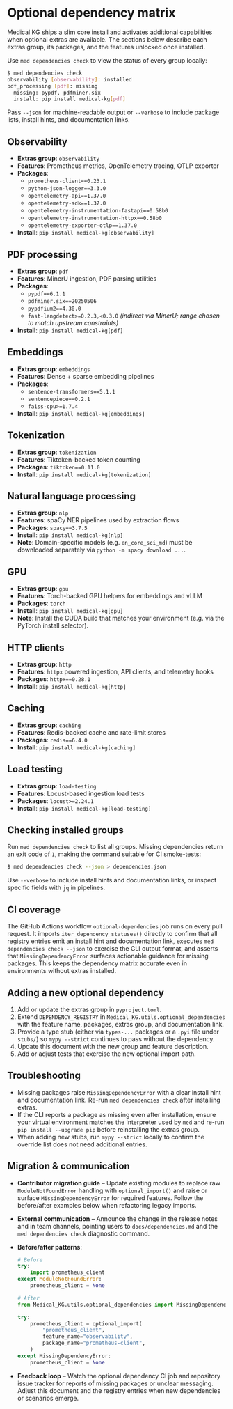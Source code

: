 # Optional dependency matrix

Medical KG ships a slim core install and activates additional capabilities when
optional extras are available. The sections below describe each extras group,
its packages, and the features unlocked once installed.

Use `med dependencies check` to view the status of every group locally:

```bash
$ med dependencies check
observability [observability]: installed
pdf_processing [pdf]: missing
  missing: pypdf, pdfminer.six
  install: pip install medical-kg[pdf]
```

Pass `--json` for machine-readable output or `--verbose` to include package
lists, install hints, and documentation links.

## Observability

- **Extras group**: `observability`
- **Features**: Prometheus metrics, OpenTelemetry tracing, OTLP exporter
- **Packages**:
  - `prometheus-client==0.23.1`
  - `python-json-logger==3.3.0`
  - `opentelemetry-api==1.37.0`
  - `opentelemetry-sdk==1.37.0`
  - `opentelemetry-instrumentation-fastapi==0.58b0`
  - `opentelemetry-instrumentation-httpx==0.58b0`
  - `opentelemetry-exporter-otlp==1.37.0`
- **Install**: `pip install medical-kg[observability]`

## PDF processing

- **Extras group**: `pdf`
- **Features**: MinerU ingestion, PDF parsing utilities
- **Packages**:
  - `pypdf==6.1.1`
  - `pdfminer.six==20250506`
  - `pypdfium2==4.30.0`
  - `fast-langdetect>=0.2.3,<0.3.0` *(indirect via MinerU; range chosen to match upstream constraints)*
- **Install**: `pip install medical-kg[pdf]`

## Embeddings

- **Extras group**: `embeddings`
- **Features**: Dense + sparse embedding pipelines
- **Packages**:
  - `sentence-transformers==5.1.1`
  - `sentencepiece==0.2.1`
  - `faiss-cpu>=1.7.4`
- **Install**: `pip install medical-kg[embeddings]`

## Tokenization

- **Extras group**: `tokenization`
- **Features**: Tiktoken-backed token counting
- **Packages**: `tiktoken==0.11.0`
- **Install**: `pip install medical-kg[tokenization]`

## Natural language processing

- **Extras group**: `nlp`
- **Features**: spaCy NER pipelines used by extraction flows
- **Packages**: `spacy==3.7.5`
- **Install**: `pip install medical-kg[nlp]`
- **Note**: Domain-specific models (e.g. `en_core_sci_md`) must be downloaded
  separately via `python -m spacy download ...`.

## GPU

- **Extras group**: `gpu`
- **Features**: Torch-backed GPU helpers for embeddings and vLLM
- **Packages**: `torch`
- **Install**: `pip install medical-kg[gpu]`
- **Note**: Install the CUDA build that matches your environment (e.g. via the
  PyTorch install selector).

## HTTP clients

- **Extras group**: `http`
- **Features**: `httpx` powered ingestion, API clients, and telemetry hooks
- **Packages**: `httpx==0.28.1`
- **Install**: `pip install medical-kg[http]`

## Caching

- **Extras group**: `caching`
- **Features**: Redis-backed cache and rate-limit stores
- **Packages**: `redis==6.4.0`
- **Install**: `pip install medical-kg[caching]`

## Load testing

- **Extras group**: `load-testing`
- **Features**: Locust-based ingestion load tests
- **Packages**: `locust>=2.24.1`
- **Install**: `pip install medical-kg[load-testing]`

## Checking installed groups

Run `med dependencies check` to list all groups. Missing dependencies return an
exit code of `1`, making the command suitable for CI smoke-tests:

```bash
$ med dependencies check --json > dependencies.json
```

Use `--verbose` to include install hints and documentation links, or inspect
specific fields with `jq` in pipelines.

## CI coverage

The GitHub Actions workflow `optional-dependencies` job runs on every pull
request. It imports `iter_dependency_statuses()` directly to confirm that all
registry entries emit an install hint and documentation link, executes
`med dependencies check --json` to exercise the CLI output format, and asserts
that `MissingDependencyError` surfaces actionable guidance for missing
packages. This keeps the dependency matrix accurate even in environments
without extras installed.

## Adding a new optional dependency

1. Add or update the extras group in `pyproject.toml`.
2. Extend `DEPENDENCY_REGISTRY` in `Medical_KG.utils.optional_dependencies` with
   the feature name, packages, extras group, and documentation link.
3. Provide a type stub (either via `types-...` packages or a `.pyi` file under
   `stubs/`) so `mypy --strict` continues to pass without the dependency.
4. Update this document with the new group and feature description.
5. Add or adjust tests that exercise the new optional import path.

## Troubleshooting

- Missing packages raise `MissingDependencyError` with a clear install hint and
  documentation link. Re-run `med dependencies check` after installing extras.
- If the CLI reports a package as missing even after installation, ensure your
  virtual environment matches the interpreter used by `med` and re-run
  `pip install --upgrade pip` before reinstalling the extras group.
- When adding new stubs, run `mypy --strict` locally to confirm the override
  list does not need additional entries.

## Migration & communication

- **Contributor migration guide** – Update existing modules to replace raw
  `ModuleNotFoundError` handling with `optional_import()` and raise or surface
  `MissingDependencyError` for required features. Follow the before/after
  examples below when refactoring legacy imports.
- **External communication** – Announce the change in the release notes and in
  team channels, pointing users to `docs/dependencies.md` and the
  `med dependencies check` diagnostic command.
- **Before/after patterns**:

  ```python
  # Before
  try:
      import prometheus_client
  except ModuleNotFoundError:
      prometheus_client = None

  # After
  from Medical_KG.utils.optional_dependencies import MissingDependencyError, optional_import

  try:
      prometheus_client = optional_import(
          "prometheus_client",
          feature_name="observability",
          package_name="prometheus-client",
      )
  except MissingDependencyError:
      prometheus_client = None
  ```

- **Feedback loop** – Watch the optional dependency CI job and repository issue
  tracker for reports of missing packages or unclear messaging. Adjust this
  document and the registry entries when new dependencies or scenarios emerge.
